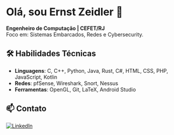 # Olá, sou Ernst Zeidler 👋

**Engenheiro de Computação | CEFET/RJ**  
Foco em: Sistemas Embarcados, Redes e Cybersecurity.

## 🛠 Habilidades Técnicas
- **Linguagens**: C, C++, Python, Java, Rust, C#, HTML, CSS, PHP, JavaScript, Kotlin
- **Redes**: pfSense, Wireshark, Snort, Nessus
- **Ferramentas**: OpenGL, Git, LaTeX, Android Studio

## 📫 Contato
[![LinkedIn](https://img.shields.io/badge/LinkedIn-0077B5?style=flat&logo=linkedin)](https://linkedin.com/in/ernst-zeidler-9173101a2)
